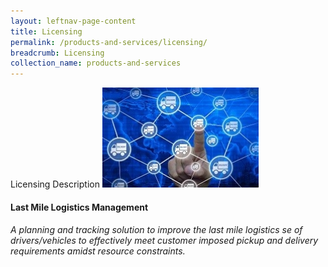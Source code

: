 ```yaml
---
layout: leftnav-page-content
title: Licensing
permalink: /products-and-services/licensing/
breadcrumb: Licensing
collection_name: products-and-services
---
```

Licensing Description
<img src="/images/sme_tech_solution_1.jpg" style="width:250px;height:160px;align:left;padding-left:-100px">
<h4>Last Mile Logistics Management</h4>
<h6>A planning and tracking solution to improve the last mile logistics se of drivers/vehicles to effectively meet customer imposed pickup and delivery requirements amidst resource constraints.</h6>
